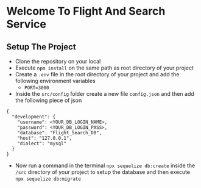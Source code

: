 # Welcome To Flight And Search Service

## Setup The Project

- Clone the repository on your local
- Execute `npm install` on the same path as root directory of your project
- Create a `.env` file in the root directory of your project and add the following environment variables
    - `PORT=3000`
- Inside the `src/config` folder create a new file `config.json` and then add the following piece of json

```
{
  "development": {
    "username": <YOUR_DB_LOGIN_NAME>,
    "password": <YOUR_DB_LOGIN_PASS>,
    "database": "Flight_Search_DB",
    "host": "127.0.0.1",
    "dialect": "mysql"
  }
}
```
- Now run a command in the terminal `npx sequelize db:create` inside the `/src` directory of your project to setup the database and then execute `npx sequelize db:migrate`


    